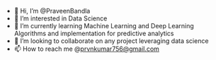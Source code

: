 - 👋 Hi, I’m @PraveenBandla
- 👀 I’m interested in Data Science
- 🌱 I’m currently learning Machine Learning and Deep Learning Algorithms and implementation for predictive analytics
- 💞️ I’m looking to collaborate on any project leveraging data science
- 📫 How to reach me @prvnkumar756@gmail.com

<!---
PraveenBandla/PraveenBandla is a ✨ special ✨ repository because its `README.md` (this file) appears on your GitHub profile.
You can click the Preview link to take a look at your changes.
--->
